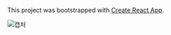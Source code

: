 This project was bootstrapped with [Create React App](https://github.com/facebook/create-react-app).

![캡처](https://user-images.githubusercontent.com/45805470/71471028-86d6ca80-2811-11ea-9cd8-0744927b5e0c.PNG)

